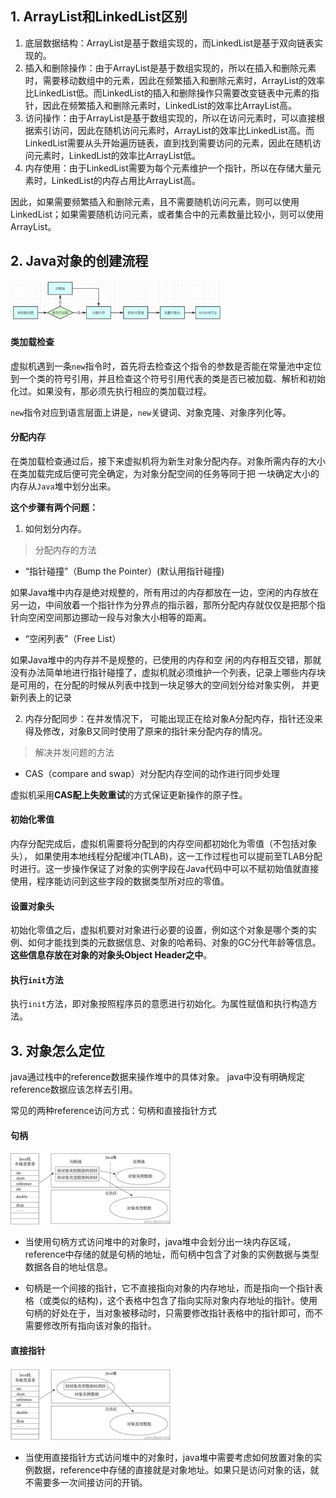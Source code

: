 ## 1. ArrayList和LinkedList区别

1. 底层数据结构：ArrayList是基于数组实现的，而LinkedList是基于双向链表实现的。
2. 插入和删除操作：由于ArrayList是基于数组实现的，所以在插入和删除元素时，需要移动数组中的元素，因此在频繁插入和删除元素时，ArrayList的效率比LinkedList低。而LinkedList的插入和删除操作只需要改变链表中元素的指针，因此在频繁插入和删除元素时，LinkedList的效率比ArrayList高。
3. 访问操作：由于ArrayList是基于数组实现的，所以在访问元素时，可以直接根据索引访问，因此在随机访问元素时，ArrayList的效率比LinkedList高。而LinkedList需要从头开始遍历链表，直到找到需要访问的元素，因此在随机访问元素时，LinkedList的效率比ArrayList低。
4. 内存使用：由于LinkedList需要为每个元素维护一个指针，所以在存储大量元素时，LinkedList的内存占用比ArrayList高。

因此，如果需要频繁插入和删除元素，且不需要随机访问元素，则可以使用LinkedList；如果需要随机访问元素，或者集合中的元素数量比较小，则可以使用ArrayList。

## 2. Java对象的创建流程

<img src="pic/image-20230418181900636.png" alt="image-20230418181900636" style="zoom: 33%;" />

#### 类加载检查

虚拟机遇到一条`new`指令时，首先将去检查这个指令的参数是否能在常量池中定位到一个类的符号引用，并且检查这个符号引用代表的类是否已被加载、解析和初始化过。如果没有，那必须先执行相应的类加载过程。

`new`指令对应到语言层面上讲是，`new`关键词、对象克隆、对象序列化等。

#### 分配内存

在类加载检查通过后，接下来虚拟机将为新生对象分配内存。对象所需内存的大小在类加载完成后便可完全确定，为对象分配空间的任务等同于把 一块确定大小的内存从`Java`堆中划分出来。

**这个步骤有两个问题：**

1. 如何划分内存。

> 分配内存的方法

* “指针碰撞”（Bump the Pointer）(默认用指针碰撞)

如果Java堆中内存是绝对规整的，所有用过的内存都放在一边，空闲的内存放在另一边，中间放着一个指针作为分界点的指示器，那所分配内存就仅仅是把那个指针向空闲空间那边挪动一段与对象大小相等的距离。

- “空闲列表”（Free List）

如果Java堆中的内存并不是规整的，已使用的内存和空 闲的内存相互交错，那就没有办法简单地进行指针碰撞了，虚拟机就必须维护一个列表，记录上哪些内存块是可用的，在分配的时候从列表中找到一块足够大的空间划分给对象实例， 并更新列表上的记录

2. 内存分配同步：在并发情况下， 可能出现正在给对象A分配内存，指针还没来得及修改，对象B又同时使用了原来的指针来分配内存的情况。

> 解决并发问题的方法

- CAS（compare and swap）对分配内存空间的动作进行同步处理

虚拟机采用**CAS配上失败重试**的方式保证更新操作的原子性。

#### 初始化零值

内存分配完成后，虚拟机需要将分配到的内存空间都初始化为零值（不包括对象头）， 如果使用本地线程分配缓冲(TLAB)，这一工作过程也可以提前至TLAB分配时进行。这一步操作保证了对象的实例字段在Java代码中可以不赋初始值就直接使用，程序能访问到这些字段的数据类型所对应的零值。

#### 设置对象头

初始化零值之后，虚拟机要对对象进行必要的设置，例如这个对象是哪个类的实例、如何才能找到类的元数据信息、对象的哈希码、对象的GC分代年龄等信息。**这些信息存放在对象的对象头Object Header之中**。

#### 执行`init`方法

执行`init`方法，即对象按照程序员的意愿进行初始化。为属性赋值和执行构造方法。

## 3. 对象怎么定位

java通过栈中的reference数据来操作堆中的具体对象。 java中没有明确规定reference数据应该怎样去引用。

常见的两种reference访问方式：句柄和直接指针方式

#### 句柄

<img src="pic/image-20230418202604702.png" alt="image-20230418202604702" style="zoom:25%;" />

* 当使用句柄方式访问堆中的对象时，java堆中会划分出一块内存区域，reference中存储的就是句柄的地址，而句柄中包含了对象的实例数据与类型数据各自的地址信息。

* 句柄是一个间接的指针，它不直接指向对象的内存地址，而是指向一个指针表格（或类似的结构)，这个表格中包含了指向实际对象内存地址的指针。使用句柄的好处在于，当对象被移动时，只需要修改指针表格中的指针即可，而不需要修改所有指向该对象的指针。

#### 直接指针

<img src="pic/image-20230418202958007.png" alt="image-20230418202958007" style="zoom:25%;" />

* 当使用直接指针方式访问堆中的对象时，java堆中需要考虑如何放置对象的实例数据，reference中存储的直接就是对象地址。如果只是访问对象的话，就不需要多一次间接访问的开销。
